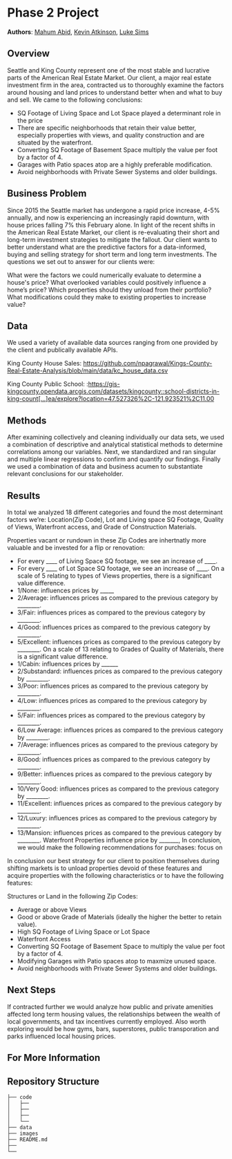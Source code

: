 
# Phase 2 Project

**Authors**: [Mahum Abid](mailto:mahumabid101@gmail.com), [Kevin Atkinson](mailto:kmatk620@gmail.com), [Luke Sims](mailto:lukeasims@gmail.com)

## Overview

Seattle and King County represent one of the most stable and lucrative parts of the American Real Estate Market. Our client, a major real estate investment firm in the area, contracted us to thoroughly examine the factors around housing and land prices to understand better when and what to buy and sell. We came to the following conclusions: 

- SQ Footage of Living Space and Lot Space played a determinant role in the price
- There are specific neighborhoods that retain their value better, especially properties with views, and quality construction and are situated by the waterfront.
- Converting SQ Footage of Basement Space multiply the value per foot by a factor of 4. 
- Garages with Patio spaces atop are a highly preferable modification. 
- Avoid neighborhoods with Private Sewer Systems and older buildings. 


## Business Problem

Since 2015 the Seattle market has undergone a rapid price increase, 4-5% annually, and now is experiencing an increasingly rapid downturn, with house prices falling 7% this February alone. In light of the recent shifts in the American Real Estate Market, our client is re-evaluating their short and long-term investment strategies to mitigate the fallout. Our client wants to better understand what are the predictive factors for a data-informed, buying and selling strategy for short term and long term investments. The questions we set out to answer for our clients were: 

What were the factors we could numerically evaluate to determine a house's price? 
What overlooked variables could positively influence a home’s price? 
Which properties should they unload from their portfolio? 
What modifications could they make to existing properties to increase value? 

## Data

We used a variety of available data sources ranging from one provided by the client and publically available APIs. 

King County House Sales: 
https://github.com/npagrawal/Kings-County-Real-Estate-Analysis/blob/main/data/kc_house_data.csv

King County Public School: :https://gis-kingcounty.opendata.arcgis.com/datasets/kingcounty::school-districts-in-king-count[…]ea/explore?location=47.527326%2C-121.923521%2C11.00


## Methods

After examining collectively and cleaning individually our data sets, we used a combination of descriptive and analytical statistical methods to determine correlations among our variables. Next, we standardized and ran singular and multiple linear regressions to confirm and quantify our findings. Finally we used a combination of data and business acumen to substantiate relevant conclusions for our stakeholder. 

## Results

In total we analyzed 18 different categories and found the most determinant factors we’re: Location(Zip Code), Lot and Living space SQ Footage, Quality of Views, Waterfront access, and Grade of Construction Materials. 

Properties vacant or rundown in these Zip Codes are inhertnatly more valuable and be invested for a flip or renovation: 
- For every ____ of Living Space SQ footage, we see an increase of ____. 
- For every ____ of Lot Space SQ footage, we see an increase of ____. 
On a scale of 5 relating to types of Views properties, there is a significant value difference. 
- 1/None:  influences prices by _____
- 2/Average: influences prices as compared to the previous category by ________. 
- 3/Fair: influences prices as compared to the previous category by ________. 
- 4/Good: influences prices as compared to the previous category by ________. 
- 5/Excellent: influences prices as compared to the previous category by ________. 
On a scale of 13 relating to Grades of Quality of Materials, there is a significant value difference.
- 1/Cabin: influences prices by ______
- 2/Substandard: influences prices as compared to the previous category by ________. 
- 3/Poor: influences prices as compared to the previous category by ________. 
- 4/Low: influences prices as compared to the previous category by ________. 
- 5/Fair: influences prices as compared to the previous category by ________. 
- 6/Low Average: influences prices as compared to the previous category by ________. 
- 7/Average: influences prices as compared to the previous category by ________. 
- 8/Good: influences prices as compared to the previous category by ________. 
- 9/Better: influences prices as compared to the previous category by ________. 
- 10/Very Good: influences prices as compared to the previous category by ________. 
- 11/Excellent: influences prices as compared to the previous category by ________. 
- 12/Luxury: influences prices as compared to the previous category by ________. 
- 13/Mansion: influences prices as compared to the previous category by ________. 
 Waterfront Properties influence price by _______, In conclusion, we would make the following recommendations for purchases: focus on 

In conclusion our best strategy for our client to position themselves during shifting markets is to unload properties devoid of these features and acquire properties with the following characteristics or to have the following features: 

Structures or Land in the following Zip Codes: 
- Average or above Views
- Good or above Grade of Materials (ideally the higher the better to retain value). 
- High SQ Footage of Living Space or Lot Space 
- Waterfront Access
- Converting SQ Footage of Basement Space to multiply the value per foot by a factor of 4. 
- Modifying Garages with Patio spaces atop to maxmize unused space. 
- Avoid neighborhoods with Private Sewer Systems and older buildings.

## Next Steps

If contracted further we would analyze how public and private amenities affected long term housing values, the relationships between the wealth of local governments, and tax incentives currently employed. Also worth exploring would be how gyms, bars, superstores, public transporation and parks influenced local housing prices.  

## For More Information

## Repository Structure

```
├── code
│   ├── 
│   ├── 
│   ├── 
│   └── 
├── data
├── images
├── README.md
├── 
└── 
```
